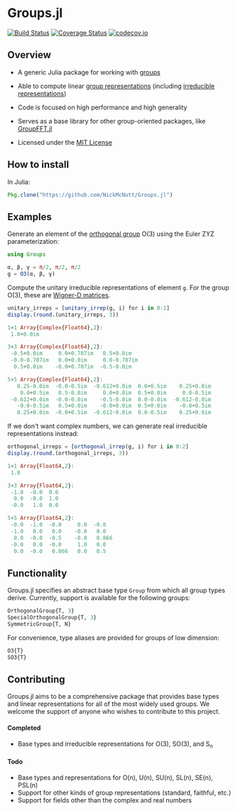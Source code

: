 # Groups.jl

[![Build Status](https://travis-ci.org/NickMcNutt/Groups.jl.svg?branch=master)](https://travis-ci.org/NickMcNutt/Groups.jl)
[![Coverage Status](https://coveralls.io/repos/NickMcNutt/Groups.jl/badge.svg?branch=master&service=github)](https://coveralls.io/github/NickMcNutt/Groups.jl?branch=master)
[![codecov.io](http://codecov.io/github/NickMcNutt/Groups.jl/coverage.svg?branch=master)](http://codecov.io/github/NickMcNutt/Groups.jl?branch=master)

## Overview

* A generic Julia package for working with [groups](https://en.wikipedia.org/wiki/Group_(mathematics))

* Able to compute linear [group representations](https://en.wikipedia.org/wiki/Group_representation) (including [irreducible representations](https://en.wikipedia.org/wiki/Irreducible_representation))

* Code is focused on high performance and high generality

* Serves as a base library for other group-oriented packages, like [GroupFFT.jl](https://github.com/NickMcNutt/GroupFFT.jl)

* Licensed under the [MIT License](https://opensource.org/licenses/MIT)

## How to install

In Julia:
```julia
Pkg.clone("https://github.com/NickMcNutt/Groups.jl")
```

## Examples

Generate an element of the [orthogonal group](https://en.wikipedia.org/wiki/Orthogonal_group) O(3) using the Euler ZYZ parameterization:

```julia
using Groups

α, β, γ = π/2, π/2, π/2
g = O3(α, β, γ)
```

Compute the unitary irreducible representations of element `g`. For the group O(3), these are [Wigner-D matrices](https://en.wikipedia.org/wiki/Wigner_D-matrix).

```julia
unitary_irreps = [unitary_irrep(g, i) for i in 0:2]
display.(round.(unitary_irreps, 3))
```
```julia
1×1 Array{Complex{Float64},2}:
 1.0+0.0im

3×3 Array{Complex{Float64},2}:
 -0.5+0.0im     0.0+0.707im   0.5+0.0im  
 -0.0-0.707im   0.0+0.0im     0.0-0.707im
  0.5+0.0im    -0.0+0.707im  -0.5-0.0im  

5×5 Array{Complex{Float64},2}:
   0.25-0.0im  -0.0-0.5im  -0.612+0.0im  0.0+0.5im    0.25+0.0im
    0.0+0.5im   0.5-0.0im     0.0+0.0im  0.5+0.0im     0.0-0.5im
 -0.612+0.0im  -0.0-0.0im    -0.5-0.0im  0.0-0.0im  -0.612-0.0im
   -0.0-0.5im   0.5+0.0im    -0.0+0.0im  0.5+0.0im    -0.0+0.5im
   0.25+0.0im  -0.0+0.5im  -0.612-0.0im  0.0-0.5im    0.25+0.0im
```

If we don't want complex numbers, we can generate real irreducible representations instead:

```julia
orthogonal_irreps = [orthogonal_irrep(g, i) for i in 0:2]
display.(round.(orthogonal_irreps, 3))
```

```julia
1×1 Array{Float64,2}:
 1.0

3×3 Array{Float64,2}:
 -1.0  -0.0  0.0
  0.0  -0.0  1.0
 -0.0   1.0  0.0

5×5 Array{Float64,2}:
 -0.0  -1.0  -0.0     0.0  -0.0  
 -1.0   0.0   0.0    -0.0   0.0  
  0.0  -0.0  -0.5    -0.0   0.866
 -0.0   0.0  -0.0     1.0   0.0  
  0.0  -0.0   0.866   0.0   0.5
```

## Functionality

Groups.jl specifies an abstract base type `Group` from which all group types derive. Currently, support is available for the following groups:

```julia
OrthogonalGroup{T, 3}
SpecialOrthogonalGroup{T, 3}
SymmetricGroup{T, N}
```

For convenience, type aliases are provided for groups of low dimension:

```julia
O3{T}
SO3{T}
```

## Contributing

Groups.jl aims to be a comprehensive package that provides base types and linear representations for all of the most widely used groups.
We welcome the support of anyone who wishes to contribute to this project.

#### Completed

* Base types and irreducible representations for O(3), SO(3), and S<sub>n</sub>

#### Todo

* Base types and representations for O(n), U(n), SU(n), SL(n), SE(n), PSL(n)
* Support for other kinds of group representations (standard, faithful, etc.)
* Support for fields other than the complex and real numbers
